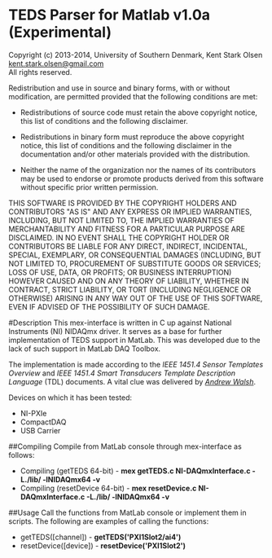 TEDS Parser for Matlab v1.0a (Experimental)
==================
Copyright (c) 2013-2014, University of Southern Denmark, Kent Stark Olsen <kent.stark.olsen@gmail.com> <br>
All rights reserved.

Redistribution and use in source and binary forms, with or without
modification, are permitted provided that the following conditions are met:

* Redistributions of source code must retain the above copyright notice, this
  list of conditions and the following disclaimer.

* Redistributions in binary form must reproduce the above copyright notice,
  this list of conditions and the following disclaimer in the documentation
  and/or other materials provided with the distribution.

* Neither the name of the organization nor the names of its
  contributors may be used to endorse or promote products derived from
  this software without specific prior written permission.

THIS SOFTWARE IS PROVIDED BY THE COPYRIGHT HOLDERS AND CONTRIBUTORS "AS IS"
AND ANY EXPRESS OR IMPLIED WARRANTIES, INCLUDING, BUT NOT LIMITED TO, THE
IMPLIED WARRANTIES OF MERCHANTABILITY AND FITNESS FOR A PARTICULAR PURPOSE ARE
DISCLAIMED. IN NO EVENT SHALL THE COPYRIGHT HOLDER OR CONTRIBUTORS BE LIABLE
FOR ANY DIRECT, INDIRECT, INCIDENTAL, SPECIAL, EXEMPLARY, OR CONSEQUENTIAL
DAMAGES (INCLUDING, BUT NOT LIMITED TO, PROCUREMENT OF SUBSTITUTE GOODS OR
SERVICES; LOSS OF USE, DATA, OR PROFITS; OR BUSINESS INTERRUPTION) HOWEVER
CAUSED AND ON ANY THEORY OF LIABILITY, WHETHER IN CONTRACT, STRICT LIABILITY,
OR TORT (INCLUDING NEGLIGENCE OR OTHERWISE) ARISING IN ANY WAY OUT OF THE USE
OF THIS SOFTWARE, EVEN IF ADVISED OF THE POSSIBILITY OF SUCH DAMAGE.

#Description
This mex-interface is written in C up against National Instruments (NI) NIDAQmx driver. It serves as a base for further implementation of TEDS support in MatLab. This was developed due to the lack of such support in MatLab DAQ Toolbox.

The implementation is made according to the *IEEE 1451.4 Sensor Templates Overview* and *IEEE 1451.4 Smart Transducers Template Description Language* (TDL) documents. A vital clue was delivered by [*Andrew Walsh*](http://awalsh128.blogspot.dk/2011/08/writing-teds-ieee-14514-parser.html).

Devices on which it has been tested:
* NI-PXIe
* CompactDAQ
* USB Carrier

##Compiling
Compile from MatLab console through mex-interface as follows:
* Compiling (getTEDS 64-bit) - **mex getTEDS.c NI-DAQmxInterface.c -L./lib/ -lNIDAQmx64 -v**
* Compiling (resetDevice 64-bit) - **mex resetDevice.c NI-DAQmxInterface.c -L./lib/ -lNIDAQmx64 -v**

##Usage
Call the functions from MatLab console or implement them in scripts. The following are examples of calling the functions:
* getTEDS([channel]) - **getTEDS('PXI1Slot2/ai4')**
* resetDevice([device]) - **resetDevice('PXI1Slot2')**
